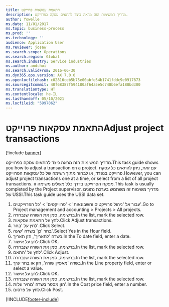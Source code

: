 ```yaml
---
title: התאמת עסקאות פרוייקט
description: מדריך המשימות הזה מראה כיצד להתאים עסקה בפרוייקט.
author: Yowelle
ms.date: 11/01/2017
ms.topic: business-process
ms.prod: ''
ms.technology: ''
audience: Application User
ms.reviewer: josaw
ms.search.scope: Operations
ms.search.region: Global
ms.search.industry: Service industries
ms.author: andchoi
ms.search.validFrom: 2016-06-30
ms.dyn365.ops.version: AX 7.0.0
ms.openlocfilehash: c02816ceb5b75e00abfe54b1741fddc9e0917873
ms.sourcegitcommit: 40f68387f594180af64a5e5c748b6efa188bd300
ms.translationtype: HT
ms.contentlocale: he-IL
ms.lasthandoff: 05/10/2021
ms.locfileid: "5997062"
---
```

# <a name="adjust-project-transactions"></a><span data-ttu-id="d3f42-103">התאמת עסקאות פרוייקט</span><span class="sxs-lookup"><span data-stu-id="d3f42-103">Adjust project transactions</span></span>

[!include [banner](../../includes/banner.md)]

<span data-ttu-id="d3f42-104">מדריך המשימות הזה מראה כיצד להתאים עסקה בפרוייקט.</span><span class="sxs-lookup"><span data-stu-id="d3f42-104">This task guide shows you how to adjust a transaction on a project.</span></span> <span data-ttu-id="d3f42-105">עם זאת, ניתן להתאים כל עסקת פרוייקט בנפרד, או לבחור מתוך רשימה של כל עסקאות הפרוייקט.</span><span class="sxs-lookup"><span data-stu-id="d3f42-105">However, you can adjust project transactions one at a time, or select from a list of all project transactions.</span></span> <span data-ttu-id="d3f42-106">מפקח הפרוייקט בדרך כלל משלים משימה זו.</span><span class="sxs-lookup"><span data-stu-id="d3f42-106">This task is usually completed by the Project supervisor.</span></span> <span data-ttu-id="d3f42-107">מדריך משימות זה משתמש בערכת נתונים של USSI.</span><span class="sxs-lookup"><span data-stu-id="d3f42-107">This task guide uses the USSI data set.</span></span>

1. <span data-ttu-id="d3f42-108">עבור אל 'ניהול פרוייקטים וחשבונאות' > 'פרוייקטים' > 'כל הפרוייקטים'.</span><span class="sxs-lookup"><span data-stu-id="d3f42-108">Go to Project management and accounting > Projects > All projects.</span></span> 
2. <span data-ttu-id="d3f42-109">ברשימה, סמן את השורה שנבחרה.</span><span class="sxs-lookup"><span data-stu-id="d3f42-109">In the list, mark the selected row.</span></span> 
3. <span data-ttu-id="d3f42-110">לחץ על התאמת עסקאות.</span><span class="sxs-lookup"><span data-stu-id="d3f42-110">Click Adjust transactions.</span></span> 
4. <span data-ttu-id="d3f42-111">לחץ על 'בחר'.</span><span class="sxs-lookup"><span data-stu-id="d3f42-111">Click Select.</span></span> 
5. <span data-ttu-id="d3f42-112">בחר 'כן' בשדה 'שעה'.</span><span class="sxs-lookup"><span data-stu-id="d3f42-112">Select Yes in the Hour field.</span></span> 
6. <span data-ttu-id="d3f42-113">בשדה 'לתאריך', הזן תאריך.</span><span class="sxs-lookup"><span data-stu-id="d3f42-113">In the To date field, enter a date.</span></span> 
7. <span data-ttu-id="d3f42-114">לחץ על אישור.</span><span class="sxs-lookup"><span data-stu-id="d3f42-114">Click OK.</span></span> 
8. <span data-ttu-id="d3f42-115">ברשימה, סמן את השורה שנבחרה.</span><span class="sxs-lookup"><span data-stu-id="d3f42-115">In the list, mark the selected row.</span></span> 
9. <span data-ttu-id="d3f42-116">לחץ על 'התאם'.</span><span class="sxs-lookup"><span data-stu-id="d3f42-116">Click Adjust.</span></span> 
10. <span data-ttu-id="d3f42-117">ברשימה, סמן את השורה שנבחרה.</span><span class="sxs-lookup"><span data-stu-id="d3f42-117">In the list, mark the selected row.</span></span> 
11. <span data-ttu-id="d3f42-118">בשדה 'מאפיין שורה', הזן או בחר ערך.</span><span class="sxs-lookup"><span data-stu-id="d3f42-118">In the Line property field, enter or select a value.</span></span> 
12. <span data-ttu-id="d3f42-119">לחץ על אישור.</span><span class="sxs-lookup"><span data-stu-id="d3f42-119">Click OK.</span></span> 
13. <span data-ttu-id="d3f42-120">ברשימה, סמן את השורה שנבחרה.</span><span class="sxs-lookup"><span data-stu-id="d3f42-120">In the list, mark the selected row.</span></span> 
14. <span data-ttu-id="d3f42-121">הזן מספר בשדה 'מחיר עלות'.</span><span class="sxs-lookup"><span data-stu-id="d3f42-121">In the Cost price field, enter a number.</span></span> 
15. <span data-ttu-id="d3f42-122">לחץ על פרסום.</span><span class="sxs-lookup"><span data-stu-id="d3f42-122">Click Post.</span></span> 


[!INCLUDE[footer-include](../../includes/footer-banner.md)]
